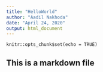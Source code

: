 ```yaml
---
title: "HelloWorld"
author: "Aadil Nakhoda"
date: "April 24, 2020"
output: html_document
---
```


```{r setup, include=FALSE}
knitr::opts_chunk$set(echo = TRUE)
```
## This is a markdown file
